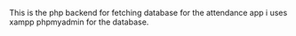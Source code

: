 This is the php backend for fetching database for the attendance app
i uses xampp phpmyadmin for the database.
